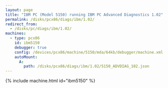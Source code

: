 ```yaml
---
layout: page
title: "IBM PC (Model 5150) running IBM PC Advanced Diagnostics 1.02"
permalink: /disks/pcx86/diags/ibm/1.02/
redirect_from:
  - /disks/pc/diags/ibm/1.02/
machines:
  - type: pcx86
    id: ibm5150
    debugger: true
    config: /devices/pcx86/machine/5150/mda/64kb/debugger/machine.xml
    autoMount:
      A:
        path: /disks/pcx86/diags/ibm/1.02/5150_ADVDIAG_102.json
---
```


{% include machine.html id="ibm5150" %}
